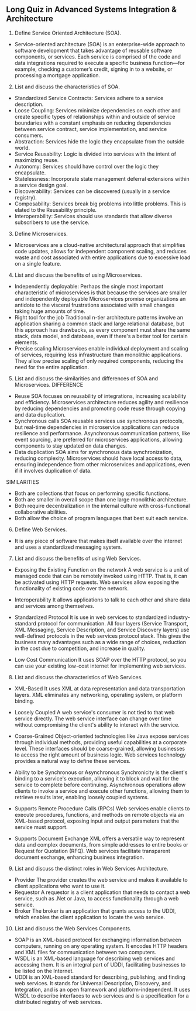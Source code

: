## Long Quiz in Advanced Systems Integration & Architecture
1. Define Service Oriented Architecture (SOA).
- Service-oriented architecture (SOA) is an enterprise-wide approach to software development that takes 
advantage of reusable software components, or services. Each service is comprised of the code and data 
integrations required to execute a specific business function—for example, checking a customer’s credit, 
signing in to a website, or processing a mortgage application.

2. List and discuss the characteristics of SOA.
- Standardized Service Contracts: Services adhere to a service description.
- Loose Coupling: Services minimize dependencies on each other and create specific types of relationships within and outside of 
service boundaries with a constant emphasis on reducing dependencies between service contract, service implementation, and service consumers.
- Abstraction: Services hide the logic they encapsulate from the outside world. 
- Service Reusability: Logic is divided into services with the intent of maximizing reuse.
- Autonomy: Services should have control over the logic they encapsulate.
- Statelessness: Incorporate state management deferral extensions within a service design goal.
- Discoverability: Services can be discovered (usually in a service registry).
- Composability: Services break big problems into little problems. This is elated to the Reusability principle.
- Interoperability: Services should use standards that allow diverse subscribers to use the service.

3. Define Microservices.
- Microservices are a cloud-native architectural approach that simplifies code updates, allows for independent 
component scaling, and reduces waste and cost associated with entire applications due to excessive load on a single feature.

4. List and discuss the benefits of using Microservices.
- Independently deployable: Perhaps the single most important characteristic of microservices is that because the services are smaller and 
independently deployable Microservices promise organizations an antidote to the visceral frustrations associated with small changes taking huge amounts of time. 
- Right tool for the job 
Traditional n-tier architecture patterns involve an application sharing a common stack and large relational database, 
but this approach has drawbacks, as every component must share the same stack, data model, and database, 
even if there's a better tool for certain elements.
- Precise scaling
Microservices enable individual deployment and scaling of services, requiring less infrastructure than monolithic applications. 
They allow precise scaling of only required components, reducing the need for the entire application.

5. List and discuss the similarities and differences of SOA and Microservices.
DIFFERENCE
- Reuse
SOA focuses on reusability of integrations, increasing scalability and efficiency. 
Microservices architecture reduces agility and resilience by reducing dependencies 
and promoting code reuse through copying and data duplication.
- Synchronous calls
SOA reusable services use synchronous protocols, but real-time dependencies in microservice applications can reduce resilience and performance. 
Asynchronous communication patterns, like event sourcing, are preferred for microservices applications, allowing components to stay updated on data changes.
- Data duplication
SOA aims for synchronous data synchronization, reducing complexity. Microservices should have local access to data, 
ensuring independence from other microservices and applications, even if it involves duplication of data.

SIMILARITIES
- Both are collections that focus on performing specific functions.
- Both are smaller in overall scope than one large monolithic architecture.
- Both require decentralization in the internal culture with cross-functional collaborative abilities.
- Both allow the choice of program languages that best suit each service.

6. Define Web Services.
- It is any piece of software that makes itself available over the internet and uses a standardized messaging system.

7. List and discuss the benefits of using Web Services.
- Exposing the Existing Function on the network
A web service is a unit of managed code that can be remotely invoked using HTTP. That is, it can be activated using HTTP 
requests. Web services allow exposing the functionality of existing code over the network.
- Interoperability
It allows applications to talk to each other and share data and services among themselves. 
- Standardized Protocol
It is use in web services to standardized industry-standard protocol for 
communication. All four layers (Service Transport, XML Messaging, Service Description, and Service Discovery layers) 
use well-defined protocols in the web services protocol stack. This gives the business many advantages such as a wide range of choices, 
reduction in the cost due to competition, and increase in quality.

- Low Cost Communication
It uses SOAP over the HTTP protocol, so you can use your existing low-cost internet for implementing web services.

8. List and discuss the characteristics of Web Services.
- XML-Based
It uses XML at data representation and data transportation layers. 
XML eliminates any networking, operating system, or platform binding. 

- Loosely Coupled
A web service's consumer is not tied to that web service directly. The web service interface can change 
over time without compromising the client's ability to interact with the service.

- Coarse-Grained
Object-oriented technologies like Java expose services through individual methods, providing useful capabilities at a corporate level. 
These interfaces should be coarse-grained, allowing businesses to access the right amount of business logic. 
Web services technology provides a natural way to define these services.

- Ability to be Synchronous or Asynchronous
Synchronicity is the client's binding to a service's execution, allowing it to block and wait for the service to complete before continuing. 
Asynchronous operations allow clients to invoke a service and execute other functions, allowing them to retrieve results later, enabling loosely coupled systems.

- Supports Remote Procedure Calls (RPCs)
Web services enable clients to execute procedures, functions, and methods on remote objects via an XML-based protocol, 
exposing input and output parameters that the service must support.

- Supports Document Exchange
XML offers a versatile way to represent data and complex documents, from simple addresses to entire books or Request for Quotation (RFQ). 
Web services facilitate transparent document exchange, enhancing business integration.

9. List and discuss the distinct roles in Web Services Architecture.
- Provider
The provider creates the web service and makes it available to client applications who want to use it.
- Requestor 
A requestor is a client application that needs to contact a web service, such as .Net or Java, 
to access functionality through a web service.
- Broker
The broker is an application that grants access to the UDDI, which enables the client application to locate the web service.

10. List and discuss the Web Services Components.
- SOAP is an XML-based protocol for exchanging information between computers, running on any operating system. 
It encodes HTTP headers and XML files for communication between two computers. 
- WSDL is an XML-based language for describing web services and accessing them. 
It is an integral part of UDDI, facilitating businesses to be listed on the Internet.
- UDDI is an XML-based standard for describing, publishing, and finding web services. 
It stands for Universal Description, Discovery, and Integration, and is an open framework and platform-independent. 
It uses WSDL to describe interfaces to web services and is a specification for a distributed registry of web services.
